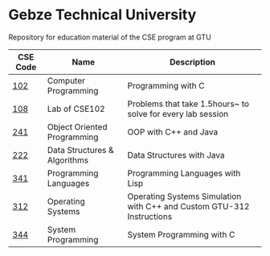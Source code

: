 # Gebze Technical University

Repository for education material of the CSE program at GTU

CSE Code  | Name | Description
------------- | ------------- | ------------- 
[102](https://github.com/TalhaMemisoglu/gtu_homeworks/tree/main/CSE102-2023)  | Computer Programming | Programming with C 
[108](https://github.com/TalhaMemisoglu/gtu_homeworks/tree/main/CSE108-2023)  | Lab of CSE102 | Problems that take 1.5hours~ to solve for every lab session
[241](https://github.com/TalhaMemisoglu/gtu_homeworks/tree/main/CSE241-2023)  | Object Oriented Programming | OOP with C++ and Java
[222](https://github.com/TalhaMemisoglu/gtu_homeworks/tree/main/CSE222-2024)  | Data Structures & Algorithms | Data Structures with Java 
[341](https://github.com/TalhaMemisoglu/gtu_homeworks/tree/main/CSE341-2024)  | Programming Languages | Programming Languages with Lisp
[312](https://github.com/TalhaMemisoglu/gtu_homeworks/tree/main/CSE312-2025)  | Operating Systems | Operating Systems Simulation with C++ and Custom GTU-312 Instructions
[344](https://github.com/TalhaMemisoglu/gtu_homeworks/tree/main/CSE344-2025)  | System Programming | System Programming with C
